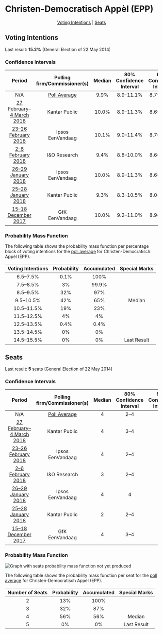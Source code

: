 # Christen-Democratisch Appèl (EPP)

<p align="center"><a href="#voting-intentions">Voting Intentions</a> | <a href="#seats">Seats</a></p>

## Voting Intentions

Last result: **15.2%** (General Election of 22 May 2014)

### Confidence Intervals

| Period     | Polling firm/Commissioner(s) | Median | 80% Confidence Interval | 90% Confidence Interval | 95% Confidence Interval | 99% Confidence Interval |
|:----------:|:----------------:|:-----------:|:-----------------------:|:-----------------------:|:-----------------------:|:-----------------------:|
| N/A | [Poll Average](average.html) | 9.9% | 8.9–11.1% | 8.7–11.5% | 8.5–11.8% | 8.1–12.5% |
| [27 February–4 March 2018](2018-03-04-KantarPublic.html) | Kantar Public | 10.0% | 8.9–11.3% | 8.6–11.7% | 8.4–12.0% | 7.9–12.7% |
| [23–26 February 2018](2018-02-26-Ipsos.html) | Ipsos <br> EenVandaag | 10.1% | 9.0–11.4% | 8.7–11.8% | 8.4–12.1% | 7.9–12.8% |
| [2–6 February 2018](2018-02-06-IOResearch.html) | I&O Research | 9.4% | 8.8–10.0% | 8.6–10.2% | 8.4–10.4% | 8.2–10.7% |
| [26–29 January 2018](2018-01-29-Ipsos.html) | Ipsos <br> EenVandaag | 10.0% | 8.9–11.3% | 8.6–11.6% | 8.3–12.0% | 7.8–12.6% |
| [25–28 January 2018](2018-01-28-KantarPublic.html) | Kantar Public | 9.3% | 8.3–10.5% | 8.0–10.9% | 7.8–11.2% | 7.3–11.8% |
| [15–18 December 2017](2017-12-18-GfK.html) | GfK <br> EenVandaag | 10.0% | 9.2–11.0% | 8.9–11.2% | 8.7–11.5% | 8.4–11.9% |

### Probability Mass Function

The following table shows the probability mass function per percentage block of voting intentions for the [poll average](average.html) for Christen-Democratisch Appèl (EPP).

| Voting Intentions | Probability | Accumulated | Special Marks |
|:-----------------:|:-----------:|:-----------:|:-------------:|
| 6.5–7.5% | 0.1% | 100% |  |
| 7.5–8.5% | 3% | 99.9% |  |
| 8.5–9.5% | 32% | 97% |  |
| 9.5–10.5% | 42% | 65% | Median |
| 10.5–11.5% | 19% | 23% |  |
| 11.5–12.5% | 4% | 4% |  |
| 12.5–13.5% | 0.4% | 0.4% |  |
| 13.5–14.5% | 0% | 0% |  |
| 14.5–15.5% | 0% | 0% | Last Result |


## Seats

Last result: **5** seats (General Election of 22 May 2014)

### Confidence Intervals

| Period     | Polling firm/Commissioner(s) | Median | 80% Confidence Interval | 90% Confidence Interval | 95% Confidence Interval | 99% Confidence Interval |
|:----------:|:----------------:|:------:|:-----------------------:|:-----------------------:|:-----------------------:|:-----------------------:|
| N/A | [Poll Average](average.html) | 4 | 2–4 | 2–4 | 2–4 | 2–4 |
| [27 February–4 March 2018](2018-03-04-KantarPublic.html) | Kantar Public | 4 | 3–4 | 3–4 | 3–4 | 2–4 |
| [23–26 February 2018](2018-02-26-Ipsos.html) | Ipsos <br> EenVandaag | 4 | 2–4 | 2–4 | 2–4 | 2–4 |
| [2–6 February 2018](2018-02-06-IOResearch.html) | I&O Research | 3 | 2–4 | 2–4 | 2–4 | 2–4 |
| [26–29 January 2018](2018-01-29-Ipsos.html) | Ipsos <br> EenVandaag | 4 | 4 | 4 | 4 | 4 |
| [25–28 January 2018](2018-01-28-KantarPublic.html) | Kantar Public | 2 | 2–4 | 2–4 | 2–4 | 2–4 |
| [15–18 December 2017](2017-12-18-GfK.html) | GfK <br> EenVandaag | 4 | 3–4 | 3–4 | 3–4 | 2–4 |

### Probability Mass Function

![Graph with seats probability mass function not yet produced](average-seats-pmf-christen-democratischappèlepp.png "Seats Probability Mass Function")

The following table shows the probability mass function per seat for the [poll average](average.html) for Christen-Democratisch Appèl (EPP).

| Number of Seats | Probability | Accumulated | Special Marks |
|:---------------:|:-----------:|:-----------:|:-------------:|
| 2 | 13% | 100% |  |
| 3 | 32% | 87% |  |
| 4 | 56% | 56% | Median |
| 5 | 0% | 0% | Last Result |


